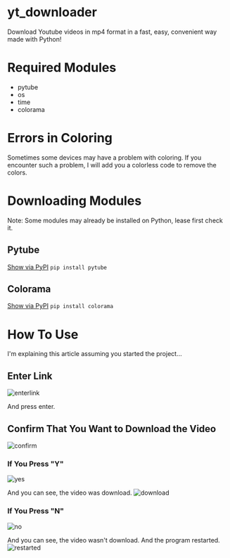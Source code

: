  # yt_downloader
Download Youtube videos in mp4 format in a fast, easy, convenient way made with Python!

# Required Modules
- pytube
- os
- time
- colorama


# Errors in Coloring
Sometimes some devices may have a problem with coloring. If you encounter such a problem, I will add you a colorless code to remove the colors.


# Downloading Modules

Note:
Some modules may already be installed on Python, lease first check it.

## Pytube
[Show via PyPI](https://pypi.org/project/pytube/)
`pip install pytube`


## Colorama
[Show via PyPI](https://pypi.org/project/colorama/)
`pip install colorama`

# How To Use
I'm explaining this article assuming you started the project...

## Enter Link
![enterlink](https://cdn.discordapp.com/attachments/872075808913653781/904378631478988810/unknown.png)

And press enter.

## Confirm That You Want to Download the Video
![confirm](https://cdn.discordapp.com/attachments/872075808913653781/904378929597513728/unknown.png)

### If You Press "Y"
![yes](https://cdn.discordapp.com/attachments/872075808913653781/904379059633532948/unknown.png)

And you can see, the video was download.
![download](https://cdn.discordapp.com/attachments/872075808913653781/904379297572225135/unknown.png)

### If You Press "N"
![no](https://cdn.discordapp.com/attachments/872075808913653781/904379666192822333/unknown.png)
    
And you can see, the video wasn't download. And the program restarted.
![restarted](https://cdn.discordapp.com/attachments/872075808913653781/904379894631366676/unknown.png)
